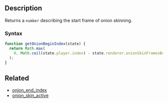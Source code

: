 ## Description

Returns a `number` describing the start frame of onion skinning.

### Syntax

```js
function getOnionBeginIndex(state) {
  return Math.max(
    0, Math.ceil(state.player.index) - state.renderer.onionSkinFramesBefore
  );
}
```

## Related

- [onion_end_index](./onion_end_index.md)
- [onion_skin_active](./onion_skin_active.md)
